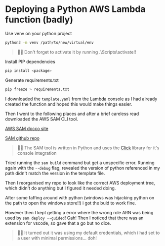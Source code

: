 # Deploying a Python AWS Lambda function (badly)

Use venv on your python project

```bash
python3 -m venv /path/to/new/virtual/env
```
> 🐱‍👤 Don't forget to activate it by running .\Scripts\activate!!

Install PIP dependencies

```bash
pip install <package>
```

Generate requirements.txt

```bash
pip freeze > requirements.txt
```

I downloaded the `template.yaml` from the Lambda console as I had already created the function and hoped this would make things easier.

Then I went to the following places and after a brief careless read downloaded the AWS SAM CLI tool.

[AWS SAM docco site](https://docs.aws.amazon.com/serverless-application-model/latest/developerguide/serverless-sam-cli-install-windows.html)

[SAM github repo](https://github.com/awslabs/aws-sam-cli)

> 🐱‍👤 The SAM tool is written in Python and uses the [Click](https://click.palletsprojects.com/en/7.x/) library for it's console integration

Tried running the `sam build` command but get a unspecific error. Running again with the `--debug` flag, revealed the version of python referenced in my path didn't match the version in the template file.

Then I reorganised my repo to look like the correct AWS deployment tree, which didn't do anything but I figured it needed doing.

After some faffing around with python (windows was hijacking python on the path to open the windows store!!) i got the buld to work fine.

However then I kept getting a error where the wrong role ARN was being used by `sam deploy --guided`! Gah! Then I noticed that there was an extension for vscode, so gave that a go but no dice.

> 🐱‍👤 It turned out it was using my default credentials, which i had set to a user with minimal permissions... doh!
